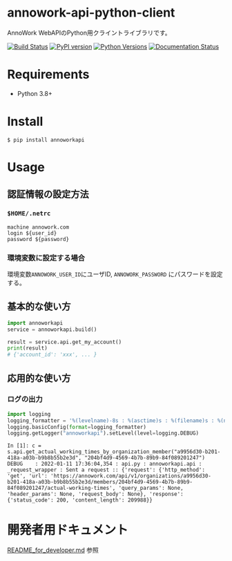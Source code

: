 # annowork-api-python-client
AnnoWork WebAPIのPython用クライントライブラリです。

[![Build Status](https://app.travis-ci.com/kurusugawa-computer/annowork-api-python-client.svg?branch=main)](https://app.travis-ci.com/kurusugawa-computer/annowork-api-python-client)
[![PyPI version](https://badge.fury.io/py/annoworkapi.svg)](https://badge.fury.io/py/annoworkapi)
[![Python Versions](https://img.shields.io/pypi/pyversions/annoworkapi.svg)](https://pypi.org/project/annoworkapi/)
[![Documentation Status](https://readthedocs.org/projects/annowork-api-python-client/badge/?version=latest)](https://annowork-api-python-client.readthedocs.io/ja/latest/?badge=latest)



# Requirements
* Python 3.8+ 

# Install

```
$ pip install annoworkapi
```

# Usage

## 認証情報の設定方法

### `$HOME/.netrc`

```
machine annowork.com
login ${user_id}
password ${password}
```

### 環境変数に設定する場合
環境変数`ANNOWORK_USER_ID`にユーザID, `ANNOWORK_PASSWORD` にパスワードを設定する。



## 基本的な使い方

```python
import annoworkapi
service = annoworkapi.build()

result = service.api.get_my_account()
print(result)
# {'account_id': 'xxx', ... }
```


## 応用的な使い方

### ログの出力

```python
import logging
logging_formatter = '%(levelname)-8s : %(asctime)s : %(filename)s : %(name)s : %(funcName)s : %(message)s'
logging.basicConfig(format=logging_formatter)
logging.getLogger("annoworkapi").setLevel(level=logging.DEBUG)
```


```
In [1]: c = s.api.get_actual_working_times_by_organization_member("a9956d30-b201-418a-a03b-b9b8b55b2e3d", "204bf4d9-4569-4b7b-89b9-84f089201247")
DEBUG    : 2022-01-11 17:36:04,354 : api.py : annoworkapi.api : _request_wrapper : Sent a request :: {'request': {'http_method': 'get', 'url': 'https://annowork.com/api/v1/organizations/a9956d30-b201-418a-a03b-b9b8b55b2e3d/members/204bf4d9-4569-4b7b-89b9-84f089201247/actual-working-times', 'query_params': None, 'header_params': None, 'request_body': None}, 'response': {'status_code': 200, 'content_length': 209988}}
```


# 開発者用ドキュメント
[README_for_developer.md](README_for_developer.md) 参照
